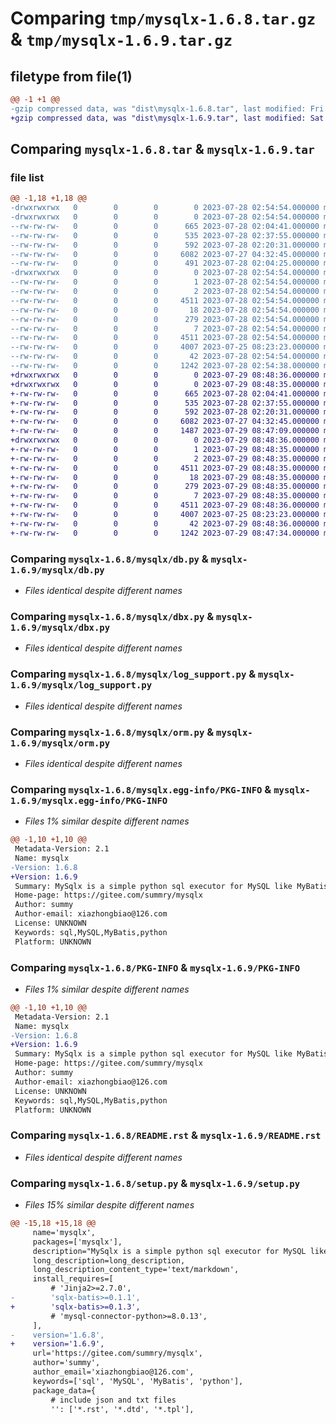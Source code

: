 # Comparing `tmp/mysqlx-1.6.8.tar.gz` & `tmp/mysqlx-1.6.9.tar.gz`

## filetype from file(1)

```diff
@@ -1 +1 @@
-gzip compressed data, was "dist\mysqlx-1.6.8.tar", last modified: Fri Jul 28 02:54:54 2023, max compression
+gzip compressed data, was "dist\mysqlx-1.6.9.tar", last modified: Sat Jul 29 08:48:36 2023, max compression
```

## Comparing `mysqlx-1.6.8.tar` & `mysqlx-1.6.9.tar`

### file list

```diff
@@ -1,18 +1,18 @@
-drwxrwxrwx   0        0        0        0 2023-07-28 02:54:54.000000 mysqlx-1.6.8/
-drwxrwxrwx   0        0        0        0 2023-07-28 02:54:54.000000 mysqlx-1.6.8/mysqlx/
--rw-rw-rw-   0        0        0      665 2023-07-28 02:04:41.000000 mysqlx-1.6.8/mysqlx/db.py
--rw-rw-rw-   0        0        0      535 2023-07-28 02:37:55.000000 mysqlx-1.6.8/mysqlx/dbx.py
--rw-rw-rw-   0        0        0      592 2023-07-28 02:20:31.000000 mysqlx-1.6.8/mysqlx/log_support.py
--rw-rw-rw-   0        0        0     6082 2023-07-27 04:32:45.000000 mysqlx-1.6.8/mysqlx/orm.py
--rw-rw-rw-   0        0        0      491 2023-07-28 02:04:25.000000 mysqlx-1.6.8/mysqlx/__init__.py
-drwxrwxrwx   0        0        0        0 2023-07-28 02:54:54.000000 mysqlx-1.6.8/mysqlx.egg-info/
--rw-rw-rw-   0        0        0        1 2023-07-28 02:54:54.000000 mysqlx-1.6.8/mysqlx.egg-info/dependency_links.txt
--rw-rw-rw-   0        0        0        2 2023-07-28 02:54:54.000000 mysqlx-1.6.8/mysqlx.egg-info/not-zip-safe
--rw-rw-rw-   0        0        0     4511 2023-07-28 02:54:54.000000 mysqlx-1.6.8/mysqlx.egg-info/PKG-INFO
--rw-rw-rw-   0        0        0       18 2023-07-28 02:54:54.000000 mysqlx-1.6.8/mysqlx.egg-info/requires.txt
--rw-rw-rw-   0        0        0      279 2023-07-28 02:54:54.000000 mysqlx-1.6.8/mysqlx.egg-info/SOURCES.txt
--rw-rw-rw-   0        0        0        7 2023-07-28 02:54:54.000000 mysqlx-1.6.8/mysqlx.egg-info/top_level.txt
--rw-rw-rw-   0        0        0     4511 2023-07-28 02:54:54.000000 mysqlx-1.6.8/PKG-INFO
--rw-rw-rw-   0        0        0     4007 2023-07-25 08:23:23.000000 mysqlx-1.6.8/README.rst
--rw-rw-rw-   0        0        0       42 2023-07-28 02:54:54.000000 mysqlx-1.6.8/setup.cfg
--rw-rw-rw-   0        0        0     1242 2023-07-28 02:54:38.000000 mysqlx-1.6.8/setup.py
+drwxrwxrwx   0        0        0        0 2023-07-29 08:48:36.000000 mysqlx-1.6.9/
+drwxrwxrwx   0        0        0        0 2023-07-29 08:48:35.000000 mysqlx-1.6.9/mysqlx/
+-rw-rw-rw-   0        0        0      665 2023-07-28 02:04:41.000000 mysqlx-1.6.9/mysqlx/db.py
+-rw-rw-rw-   0        0        0      535 2023-07-28 02:37:55.000000 mysqlx-1.6.9/mysqlx/dbx.py
+-rw-rw-rw-   0        0        0      592 2023-07-28 02:20:31.000000 mysqlx-1.6.9/mysqlx/log_support.py
+-rw-rw-rw-   0        0        0     6082 2023-07-27 04:32:45.000000 mysqlx-1.6.9/mysqlx/orm.py
+-rw-rw-rw-   0        0        0     1487 2023-07-29 08:47:09.000000 mysqlx-1.6.9/mysqlx/__init__.py
+drwxrwxrwx   0        0        0        0 2023-07-29 08:48:36.000000 mysqlx-1.6.9/mysqlx.egg-info/
+-rw-rw-rw-   0        0        0        1 2023-07-29 08:48:35.000000 mysqlx-1.6.9/mysqlx.egg-info/dependency_links.txt
+-rw-rw-rw-   0        0        0        2 2023-07-29 08:48:35.000000 mysqlx-1.6.9/mysqlx.egg-info/not-zip-safe
+-rw-rw-rw-   0        0        0     4511 2023-07-29 08:48:35.000000 mysqlx-1.6.9/mysqlx.egg-info/PKG-INFO
+-rw-rw-rw-   0        0        0       18 2023-07-29 08:48:35.000000 mysqlx-1.6.9/mysqlx.egg-info/requires.txt
+-rw-rw-rw-   0        0        0      279 2023-07-29 08:48:35.000000 mysqlx-1.6.9/mysqlx.egg-info/SOURCES.txt
+-rw-rw-rw-   0        0        0        7 2023-07-29 08:48:35.000000 mysqlx-1.6.9/mysqlx.egg-info/top_level.txt
+-rw-rw-rw-   0        0        0     4511 2023-07-29 08:48:36.000000 mysqlx-1.6.9/PKG-INFO
+-rw-rw-rw-   0        0        0     4007 2023-07-25 08:23:23.000000 mysqlx-1.6.9/README.rst
+-rw-rw-rw-   0        0        0       42 2023-07-29 08:48:36.000000 mysqlx-1.6.9/setup.cfg
+-rw-rw-rw-   0        0        0     1242 2023-07-29 08:47:34.000000 mysqlx-1.6.9/setup.py
```

### Comparing `mysqlx-1.6.8/mysqlx/db.py` & `mysqlx-1.6.9/mysqlx/db.py`

 * *Files identical despite different names*

### Comparing `mysqlx-1.6.8/mysqlx/dbx.py` & `mysqlx-1.6.9/mysqlx/dbx.py`

 * *Files identical despite different names*

### Comparing `mysqlx-1.6.8/mysqlx/log_support.py` & `mysqlx-1.6.9/mysqlx/log_support.py`

 * *Files identical despite different names*

### Comparing `mysqlx-1.6.8/mysqlx/orm.py` & `mysqlx-1.6.9/mysqlx/orm.py`

 * *Files identical despite different names*

### Comparing `mysqlx-1.6.8/mysqlx.egg-info/PKG-INFO` & `mysqlx-1.6.9/mysqlx.egg-info/PKG-INFO`

 * *Files 1% similar despite different names*

```diff
@@ -1,10 +1,10 @@
 Metadata-Version: 2.1
 Name: mysqlx
-Version: 1.6.8
+Version: 1.6.9
 Summary: MySqlx is a simple python sql executor for MySQL like MyBatis.
 Home-page: https://gitee.com/summry/mysqlx
 Author: summy
 Author-email: xiazhongbiao@126.com
 License: UNKNOWN
 Keywords: sql,MySQL,MyBatis,python
 Platform: UNKNOWN
```

### Comparing `mysqlx-1.6.8/PKG-INFO` & `mysqlx-1.6.9/PKG-INFO`

 * *Files 1% similar despite different names*

```diff
@@ -1,10 +1,10 @@
 Metadata-Version: 2.1
 Name: mysqlx
-Version: 1.6.8
+Version: 1.6.9
 Summary: MySqlx is a simple python sql executor for MySQL like MyBatis.
 Home-page: https://gitee.com/summry/mysqlx
 Author: summy
 Author-email: xiazhongbiao@126.com
 License: UNKNOWN
 Keywords: sql,MySQL,MyBatis,python
 Platform: UNKNOWN
```

### Comparing `mysqlx-1.6.8/README.rst` & `mysqlx-1.6.9/README.rst`

 * *Files identical despite different names*

### Comparing `mysqlx-1.6.8/setup.py` & `mysqlx-1.6.9/setup.py`

 * *Files 15% similar despite different names*

```diff
@@ -15,18 +15,18 @@
     name='mysqlx',
     packages=['mysqlx'],
     description="MySqlx is a simple python sql executor for MySQL like MyBatis.",
     long_description=long_description,
     long_description_content_type='text/markdown',
     install_requires=[
         # 'Jinja2>=2.7.0',
-        'sqlx-batis>=0.1.1',
+        'sqlx-batis>=0.1.3',
         # 'mysql-connector-python>=8.0.13',
     ],
-    version='1.6.8',
+    version='1.6.9',
     url='https://gitee.com/summry/mysqlx',
     author='summy',
     author_email='xiazhongbiao@126.com',
     keywords=['sql', 'MySQL', 'MyBatis', 'python'],
     package_data={
         # include json and txt files
         '': ['*.rst', '*.dtd', '*.tpl'],
```

